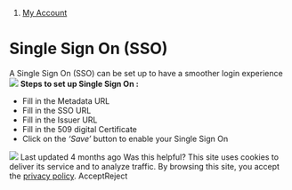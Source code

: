   1. [My Account](https://docs.zeron.one/cyber-risk-posture-management-platform-cprm/my-account)


# Single Sign On (SSO)
A Single Sign On (SSO) can be set up to have a smoother login experience 
![](https://docs.zeron.one/~gitbook/image?url=https%3A%2F%2F2854935529-files.gitbook.io%2F%7E%2Ffiles%2Fv0%2Fb%2Fgitbook-x-prod.appspot.com%2Fo%2Fspaces%252FvyU3NMiz2Rw6Y9PJdkUQ%252Fuploads%252FPeetksXlPn5uMUj1B1H7%252FSSO-cd5cee3f123b825fad71be62c4f3bf52.png%3Falt%3Dmedia%26token%3D5256c31f-84ed-4b6e-badc-c4eee2123bad&width=768&dpr=4&quality=100&sign=1bbceab8&sv=2)
**Steps to set up Single Sign On :**
  * Fill in the Metadata URL 
  * Fill in the SSO URL
  * Fill in the Issuer URL 
  * Fill in the 509 digital Certificate 
  * Click on the _‘Save’_ button to enable your Single Sign On 


![](https://docs.zeron.one/~gitbook/image?url=https%3A%2F%2F2854935529-files.gitbook.io%2F%7E%2Ffiles%2Fv0%2Fb%2Fgitbook-x-prod.appspot.com%2Fo%2Fspaces%252FvyU3NMiz2Rw6Y9PJdkUQ%252Fuploads%252FiMUCJZOicM2KDKTpGpZl%252FSSO-Setup-342388acce449944efc3a52c980f1b2e.png%3Falt%3Dmedia%26token%3Df3da1f29-b88a-4777-b2bf-725e4998fb78&width=768&dpr=4&quality=100&sign=d2afdfeb&sv=2)
Last updated 4 months ago
Was this helpful?
This site uses cookies to deliver its service and to analyze traffic. By browsing this site, you accept the [privacy policy](https://zeron.one/privacy-policy/).
AcceptReject
